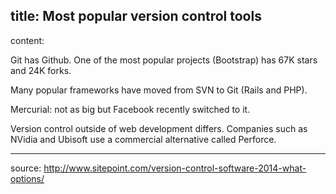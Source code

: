 title: Most popular version control tools
---
content: 

Git has Github. One of the most popular projects (Bootstrap) has 67K stars and 24K forks.

Many popular frameworks have moved from SVN to Git (Rails and PHP).

Mercurial: not as big but Facebook recently switched to it.

Version control  outside of web development differs. Companies such as NVidia and Ubisoft use a commercial alternative called Perforce.


---
source: http://www.sitepoint.com/version-control-software-2014-what-options/
